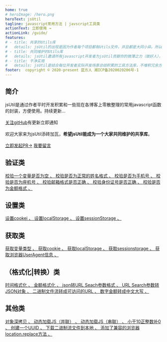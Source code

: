 ```yaml
---
home: true
# heroImage: /hero.png
heroText: jsUtil
tagline: javascript常用方法 | javscript工具类
actionText: 立即使用 →
actionLink: /guide/
features:
# - title: 共享的Utils库
#   details: jsUtil的出现是因为作者每个项目都有Utils文件，并且都是大同小异。所以整合出了一些常用的公共方法，并开放出来。可以理解为他就是你放在一个多人维护git库里的Utils文件。
# - title: 共同维护的Utils库
#   details: jsUtil邀请所有javascript开发者为jsUtil贡献你的微薄之力（做好人），让jsUtil更贴合每位开发的需求。
# - title: 干净实用
#   details: jsUtil是结合每位开发者实际开发场景总结积累的工具方法库，不堆积冗余方法。照样也是按需引入，细到单个方法的按需，所以不必担心冗余代码。
footer:  copyright © 2020-present 蓝方人 湘ICP备2020020206号-1
---
```

## 简介
jsUtil是通过作者平时开发积累和一些现在各博客上零散整理的常用javascript函数的封装，方便使用。持续更新...<br><br>
 [关注gitHub](https://github.com/cwlch/jsUtil)有更新立即通知<br><br>
欢迎大家来为jsUtil添砖加瓦，**希望jsUtil能成为一个大家共同维护的共享库**。<br><br>
 [立即发起PR→](https://github.com/cwlch/jsUtil)  [我要留言](https://github.com/cwlch/jsUtil/issues)
## 验证类
[校验一个变量是否为空 、 ](/api/is.html#isempty)
[校验是否为正常的姓名格式 、 ](/api/is.html#isname)
[校验是否为手机号 、 ](/api/is.html#isphone)
[校验是否为座机号 、 ](/api/is.html#istel)
[校验邮箱格式是否正确 、 ](/api/is.html#isemail)
[校验身份证号是否正确 、 ](/api/is.html#isidcard)
[校验是否为金额格式 、 ](/api/is.html#ismoney)

## 设置类
[设置cookei 、 ](/api/set.html#setcookie)
[设置localStorage 、 ](/api/set.html#setlocalstorage)
[设置sessionStorage 、 ](/api/set.html#setsessionstorage)

## 获取类
[获取变量类型 、 ](/api/get.html#getvartype)
[获取cookie 、 ](/api/get.html#getcookie)
[获取localStorage 、 ](/api/get.html#getlocalstorage)
[获取sessionstorage 、 ](/api/get.html#getsessionstorage)
[获取浏览器UserAgent信息 、 ](/api/get.html#getuainfo)

## （格式化|转换）类
[时间格式化 、 ](/api/format.html#formatdate)
[金额格式化 、 ](/api/format.html#formatmoney)
[json转URL Seach参数格式 、 ](/api/format.html#formatjsonsearch)
[URL Search参数转JSON对象 、 ](/api/format.html#formatsearchjson)
[二进制文件流转成可访问的URL 、 ](/api/format.html#formatbloburl)
[数字金额转成中文大写 、 ](/api/format.html#formatmoneynumcapital)


## 其他类
[对象深拷贝 、 ](/api/ohter.html#extend)
[动态加载JS（并联） 、 ](/api/ohter.html#loadscript)
[动态加载JS（串联） 、 ](/api/ohter.html#loadscriptawait)
[小于10正整数补0 、 ](/api/ohter.html#fillzero)
[创建一个UUID 、 ](/api/ohter.html#creatuuid)
[下载二进制流文件到本地 、 ](/api/ohter.html#downblobfile)
[添加了兼容的浏览器location.replace方法 、 ](/api/ohter.html#loactionreplace)



